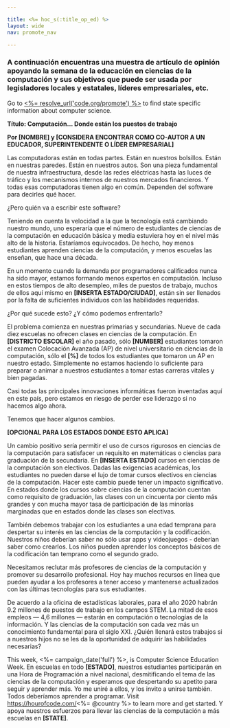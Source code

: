 ```yaml
---

title: <%= hoc_s(:title_op_ed) %>
layout: wide
nav: promote_nav

---
```



### A continuación encuentras una muestra de artículo de opinión apoyando la semana de la educación en ciencias de la computación y sus objetivos que puede ser usada por legisladores locales y estatales, líderes empresariales, etc.

  


Go to [<%= resolve_url('code.org/promote') %>](<%= resolve_url('https://code.org/promote') %>) to find state specific information about computer science.

**Título: Computación... Donde están los puestos de trabajo**

**Por [NOMBRE] y [CONSIDERA ENCONTRAR COMO CO-AUTOR A UN EDUCADOR, SUPERINTENDENTE O LÍDER EMPRESARIAL]**

Las computadoras están en todas partes. Están en nuestros bolsillos. Están en nuestras paredes. Están en nuestros autos. Son una pieza fundamental de nuestra infraestructura, desde las redes eléctricas hasta las luces de tráfico y los mecanismos internos de nuestros mercados financieros. Y todas esas computadoras tienen algo en común. Dependen del software para decirles qué hacer.

¿Pero quién va a escribir este software?

Teniendo en cuenta la velocidad a la que la tecnología está cambiando nuestro mundo, uno esperaría que el número de estudiantes de ciencias de la computación en educación básica y media estuviera hoy en el nivel más alto de la historia. Estaríamos equivocados. De hecho, hoy menos estudiantes aprenden ciencias de la computación, y menos escuelas las enseñan, que hace una década.

En un momento cuando la demanda por programadores calificados nunca ha sido mayor, estamos formando menos expertos en computación. Incluso en estos tiempos de alto desempleo, miles de puestos de trabajo, muchos de ellos aquí mismo en **[INSERTA ESTADO/CIUDAD]**, están sin ser llenados por la falta de suficientes individuos con las habilidades requeridas.

¿Por qué sucede esto? ¿Y cómo podemos enfrentarlo?

El problema comienza en nuestras primarias y secundarias. Nueve de cada diez escuelas no ofrecen clases en ciencias de la computación. En **[DISTRICTO ESCOLAR]** el año pasado, sólo **[NUMBER]** estudiantes tomaron el examen Colocación Avanzada (AP) de nivel universitario en ciencias de la computación, sólo el **[%]** de todos los estudiantes que tomaron un AP en nuestro estado. Simplemente no estamos haciendo lo suficiente para preparar o animar a nuestros estudiantes a tomar estas carreras vitales y bien pagadas.

Casi todas las principales innovaciones informáticas fueron inventadas aquí en este país, pero estamos en riesgo de perder ese liderazgo si no hacemos algo ahora.

Tenemos que hacer algunos cambios.

**[OPCIONAL PARA LOS ESTADOS DONDE ESTO APLICA]**

Un cambio positivo sería permitir el uso de cursos rigurosos en ciencias de la computación para satisfacer un requisito en matemáticas o ciencias para graduación de la secundaria. En **[INSERTA ESTADO]** cursos en ciencias de la computación son electivos. Dadas las exigencias académicas, los estudiantes no pueden darse el lujo de tomar cursos electivos en ciencias de la computación. Hacer este cambio puede tener un impacto significativo. En estados donde los cursos sobre ciencias de la computación cuentan como requisito de graduación, las clases con un cincuenta por ciento más grandes y con mucha mayor tasa de participación de las minorías marginadas que en estados donde las clases son electivas.

También debemos trabajar con los estudiantes a una edad temprana para despertar su interés en las ciencias de la computación y la codificación. Nuestros niños deberían saber no sólo usar apps y videojuegos - deberían saber como crearlos. Los niños pueden aprender los conceptos básicos de la codificación tan temprano como el segundo grado.

Necesitamos reclutar más profesores de ciencias de la computación y promover su desarrollo profesional. Hoy hay muchos recursos en línea que pueden ayudar a los profesores a tener acceso y mantenerse actualizados con las últimas tecnologías para sus estudiantes.

De acuerdo a la oficina de estadísticas laborales, para el año 2020 habrán 9.2 millones de puestos de trabajo en los campos STEM. La mitad de esos empleos — 4,6 millones — estarán en computación o tecnologías de la información. Y las ciencias de la computación son cada vez más un conocimiento fundamental para el siglo XXI. ¿Quién llenará estos trabajos si a nuestros hijos no se les da la oportunidad de adquirir las habilidades necesarias?

This week, <%= campaign_date('full') %>, is Computer Science Education Week. En escuelas en todo **[ESTADO]**, nuestros estudiantes participarán en una Hora de Programación a nivel nacional, desmitificando el tema de las ciencias de la computación y esperamos que despertando su apetito para seguir y aprender más. Yo me uniré a ellos, y los invito a unirse también. Todos deberíamos aprender a programar. Visit https://hourofcode.com/<%= @country %> to learn more and get started. Y apoya nuestros esfuerzos para llevar las ciencias de la computación a más escuelas en **[STATE]**.

